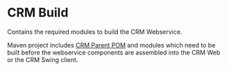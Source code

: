 # CRM Build

Contains the required modules to build the CRM Webservice. 

Maven project includes [CRM Parent POM](https://github.com/ISingh2015/CustParent) and modules which need to be built before the webservice components are assembled into the CRM Web or the CRM Swing client.
